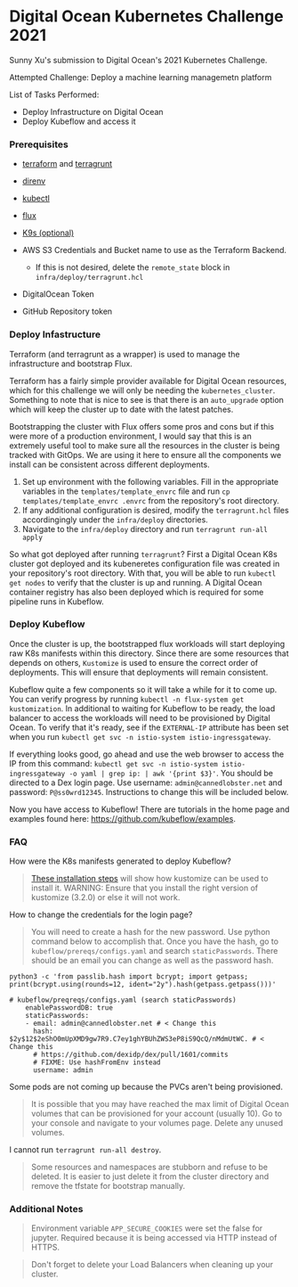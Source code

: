 # Digital Ocean Kubernetes Challenge 2021

Sunny Xu's submission to Digital Ocean's 2021 Kubernetes Challenge.

Attempted Challenge: Deploy a machine learning managemetn platform

List of Tasks Performed:

- Deploy Infrastructure on Digital Ocean
- Deploy Kubeflow and access it

### Prerequisites

- [terraform](https://www.terraform.io/downloads) and [terragrunt](https://terragrunt.gruntwork.io/docs/getting-started/install/)
- [direnv](https://direnv.net/)
- [kubectl](https://kubernetes.io/docs/tasks/tools/)
- [flux](https://fluxcd.io/docs/installation/)
- [K9s (optional)](https://github.com/derailed/k9s)

- AWS S3 Credentials and Bucket name to use as the Terraform Backend.
  - If this is not desired, delete the `remote_state` block in `infra/deploy/terragrunt.hcl`
- DigitalOcean Token
- GitHub Repository token

### Deploy Infastructure

Terraform (and terragrunt as a wrapper) is used to manage the infrastructure and bootstrap Flux.

Terraform has a fairly simple provider available for Digital Ocean resources, which for this challenge we will only be needing the `kubernetes_cluster`. Something to note that is nice to see is that there is an `auto_upgrade` option which will keep the cluster up to date with the latest patches.

Bootstrapping the cluster with Flux offers some pros and cons but if this were more of a production environment, I would say that this is an extremely useful tool to make sure all the resources in the cluster is being tracked with GitOps. We are using it here to ensure all the components we install can be consistent across different deployments.

1. Set up environment with the following variables. Fill in the appropriate variables in the `templates/template_envrc` file and run `cp templates/template_envrc .envrc` from the repository's root directory.
2. If any additional configuration is desired, modify the `terragrunt.hcl` files accordingingly under the `infra/deploy` directories.
3. Navigate to the `infra/deploy` directory and run `terragrunt run-all apply`

So what got deployed after running `terragrunt`? First a Digital Ocean K8s cluster got deployed and its kubeneretes configuration file was created in your repository's root directory. With that, you will be able to run `kubectl get nodes` to verify that the cluster is up and running. A Digital Ocean container registry has also been deployed which is required for some pipeline runs in Kubeflow.


### Deploy Kubeflow

Once the cluster is up, the bootstrapped flux workloads will start deploying raw K8s manifests within this directory. Since there are some resources that depends on others, `Kustomize` is used to ensure the correct order of deployments. This will ensure that deployments will remain consistent.

Kubeflow quite a few components so it will take a while for it to come up. You can verify progress by running `kubectl -n flux-system get kustomization`. In additional to waiting for Kubeflow to be ready, the load balancer to access the workloads will need to be provisioned by Digital Ocean. To verify that it's ready, see if the `EXTERNAL-IP` attribute has been set when you run `kubectl get svc -n istio-system istio-ingressgateway`.

If everything looks good, go ahead and use the web browser to access the IP from this command: `kubectl get svc -n istio-system istio-ingressgateway -o yaml | grep ip: | awk '{print $3}'`. You should be directed to a Dex login page. Use username: `admin@cannedlobster.net` and password: `P@ss0wrd12345`. Instructions to change this will be included below.

Now you have access to Kubeflow! There are tutorials in the home page and examples found here: https://github.com/kubeflow/examples.

### FAQ

How were the K8s manifests generated to deploy Kubeflow?

> [These installation steps](https://github.com/kubeflow/manifests#installation) will show how kustomize can be used to install it. WARNING: Ensure that you install the right version of kustomize (3.2.0) or else it will not work.

How to change the credentials for the login page?

> You will need to create a hash for the new password. Use python command below to accomplish that. Once you have the hash, go to `kubeflow/prereqs/configs.yaml` and search `staticPasswords`. There should be an email you can change as well as the password hash. 

```
python3 -c 'from passlib.hash import bcrypt; import getpass; print(bcrypt.using(rounds=12, ident="2y").hash(getpass.getpass()))'

# kubeflow/preqreqs/configs.yaml (search staticPasswords)
    enablePasswordDB: true
    staticPasswords:
    - email: admin@cannedlobster.net # < Change this
      hash: $2y$12$2eShO0mUpXMD9gw7R9.C7ey1ghYBUhZWS3eP8iS9QcQ/nMdmUtWC. # < Change this
      # https://github.com/dexidp/dex/pull/1601/commits
      # FIXME: Use hashFromEnv instead
      username: admin
```

Some pods are not coming up because the PVCs aren't being provisioned.

> It is possible that you may have reached the max limit of Digital Ocean volumes that can be provisioned for your account (usually 10). Go to your console and navigate to your volumes page. Delete any unused volumes.

I cannot run `terragrunt run-all destroy`.

> Some resources and namespaces are stubborn and refuse to be deleted. It is easier to just delete it from the cluster directory and remove the tfstate for bootstrap manually.

### Additional Notes

> Environment variable `APP_SECURE_COOKIES` were set the false for jupyter. Required because it is being accessed via HTTP instead of HTTPS.

> Don't forget to delete your Load Balancers when cleaning up your cluster.
